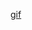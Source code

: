 [gif](https://user-images.githubusercontent.com/1303154/88677602-1635ba80-d120-11ea-84d8-d263ba5fc3c0.gif)
